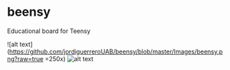 # beensy
Educational board for Teensy

![alt text](https://github.com/jordiguerreroUAB/beensy/blob/master/Images/beensy.png?raw=true =250x)
![alt text](https://github.com/jordiguerreroUAB/beensy/blob/master/Images/Beensy_AerialV.png?raw=true)
